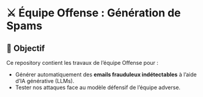 # ⚔️ Équipe Offense : Génération de Spams  

## 📖 **Objectif**  
Ce repository contient les travaux de l’équipe Offense pour :  
- Générer automatiquement des **emails frauduleux indétectables** à l’aide d’IA générative (LLMs).  
- Tester nos attaques face au modèle défensif de l’équipe adverse.  